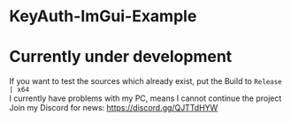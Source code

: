 # KeyAuth-ImGui-Example
# Currently under development

If you want to test the sources which already exist, put the Build to `Release | x64` <br />
I currently have problems with my PC, means I cannot continue the project <br />
Join my Discord for news: https://discord.gg/QJTTdHYW
